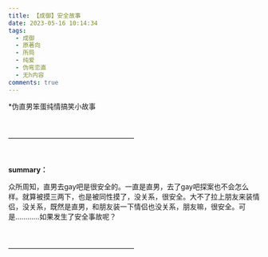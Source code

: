 ```yaml
---
title: 【成御】安全故事
date: 2023-05-16 10:14:34
tags:
  - 成御
  - 原著向
  - 所局
  - 纯爱
  - 伪弯恋直
  - 无h内容
comments: true
---
```

<!--StartFragment-->

\*伪直男笨蛋纯情搞笑小故事

 

——————————————————

 

**summary：**

众所周知，直男去gay吧是很安全的。一直是直男，去了gay吧探案也不会怎么样。就算被摸三两下，也是被同性摸了，没关系，很安全。大不了拉上朋友来装情侣，没关系，既然是直男，和朋友装一下情侣也没关系，朋友嘛，很安全。可是…………如果发生了安全事故呢？

 

——————————————————

 

<!--EndFragment-->